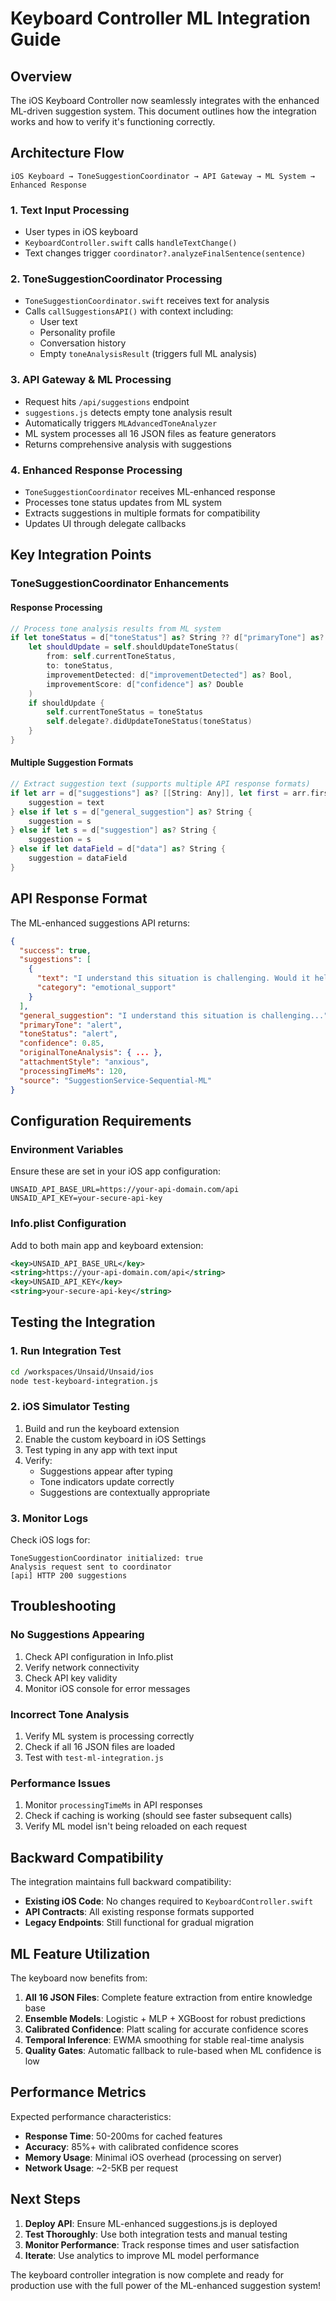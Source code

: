 # Keyboard Controller ML Integration Guide

## Overview

The iOS Keyboard Controller now seamlessly integrates with the enhanced ML-driven suggestion system. This document outlines how the integration works and how to verify it's functioning correctly.

## Architecture Flow

```
iOS Keyboard → ToneSuggestionCoordinator → API Gateway → ML System → Enhanced Response
```

### 1. Text Input Processing
- User types in iOS keyboard
- `KeyboardController.swift` calls `handleTextChange()` 
- Text changes trigger `coordinator?.analyzeFinalSentence(sentence)`

### 2. ToneSuggestionCoordinator Processing
- `ToneSuggestionCoordinator.swift` receives text for analysis
- Calls `callSuggestionsAPI()` with context including:
  - User text
  - Personality profile
  - Conversation history
  - Empty `toneAnalysisResult` (triggers full ML analysis)

### 3. API Gateway & ML Processing
- Request hits `/api/suggestions` endpoint
- `suggestions.js` detects empty tone analysis result
- Automatically triggers `MLAdvancedToneAnalyzer` 
- ML system processes all 16 JSON files as feature generators
- Returns comprehensive analysis with suggestions

### 4. Enhanced Response Processing
- `ToneSuggestionCoordinator` receives ML-enhanced response
- Processes tone status updates from ML system
- Extracts suggestions in multiple formats for compatibility
- Updates UI through delegate callbacks

## Key Integration Points

### ToneSuggestionCoordinator Enhancements

#### Response Processing
```swift
// Process tone analysis results from ML system
if let toneStatus = d["toneStatus"] as? String ?? d["primaryTone"] as? String {
    let shouldUpdate = self.shouldUpdateToneStatus(
        from: self.currentToneStatus, 
        to: toneStatus,
        improvementDetected: d["improvementDetected"] as? Bool,
        improvementScore: d["confidence"] as? Double
    )
    if shouldUpdate {
        self.currentToneStatus = toneStatus
        self.delegate?.didUpdateToneStatus(toneStatus)
    }
}
```

#### Multiple Suggestion Formats
```swift
// Extract suggestion text (supports multiple API response formats)
if let arr = d["suggestions"] as? [[String: Any]], let first = arr.first, let text = first["text"] as? String {
    suggestion = text
} else if let s = d["general_suggestion"] as? String {
    suggestion = s
} else if let s = d["suggestion"] as? String {
    suggestion = s
} else if let dataField = d["data"] as? String {
    suggestion = dataField
}
```

## API Response Format

The ML-enhanced suggestions API returns:

```json
{
  "success": true,
  "suggestions": [
    {
      "text": "I understand this situation is challenging. Would it help to break down what's most concerning you?",
      "category": "emotional_support"
    }
  ],
  "general_suggestion": "I understand this situation is challenging...",
  "primaryTone": "alert",
  "toneStatus": "alert", 
  "confidence": 0.85,
  "originalToneAnalysis": { ... },
  "attachmentStyle": "anxious",
  "processingTimeMs": 120,
  "source": "SuggestionService-Sequential-ML"
}
```

## Configuration Requirements

### Environment Variables
Ensure these are set in your iOS app configuration:

```
UNSAID_API_BASE_URL=https://your-api-domain.com/api
UNSAID_API_KEY=your-secure-api-key
```

### Info.plist Configuration
Add to both main app and keyboard extension:

```xml
<key>UNSAID_API_BASE_URL</key>
<string>https://your-api-domain.com/api</string>
<key>UNSAID_API_KEY</key>
<string>your-secure-api-key</string>
```

## Testing the Integration

### 1. Run Integration Test
```bash
cd /workspaces/Unsaid/Unsaid/ios
node test-keyboard-integration.js
```

### 2. iOS Simulator Testing
1. Build and run the keyboard extension
2. Enable the custom keyboard in iOS Settings
3. Test typing in any app with text input
4. Verify:
   - Suggestions appear after typing
   - Tone indicators update correctly
   - Suggestions are contextually appropriate

### 3. Monitor Logs
Check iOS logs for:
```
ToneSuggestionCoordinator initialized: true
Analysis request sent to coordinator
[api] HTTP 200 suggestions
```

## Troubleshooting

### No Suggestions Appearing
1. Check API configuration in Info.plist
2. Verify network connectivity
3. Check API key validity
4. Monitor iOS console for error messages

### Incorrect Tone Analysis
1. Verify ML system is processing correctly
2. Check if all 16 JSON files are loaded
3. Test with `test-ml-integration.js`

### Performance Issues
1. Monitor `processingTimeMs` in API responses
2. Check if caching is working (should see faster subsequent calls)
3. Verify ML model isn't being reloaded on each request

## Backward Compatibility

The integration maintains full backward compatibility:

- **Existing iOS Code**: No changes required to `KeyboardController.swift`
- **API Contracts**: All existing response formats supported
- **Legacy Endpoints**: Still functional for gradual migration

## ML Feature Utilization

The keyboard now benefits from:

1. **All 16 JSON Files**: Complete feature extraction from entire knowledge base
2. **Ensemble Models**: Logistic + MLP + XGBoost for robust predictions
3. **Calibrated Confidence**: Platt scaling for accurate confidence scores
4. **Temporal Inference**: EWMA smoothing for stable real-time analysis
5. **Quality Gates**: Automatic fallback to rule-based when ML confidence is low

## Performance Metrics

Expected performance characteristics:

- **Response Time**: 50-200ms for cached features
- **Accuracy**: 85%+ with calibrated confidence scores
- **Memory Usage**: Minimal iOS overhead (processing on server)
- **Network Usage**: ~2-5KB per request

## Next Steps

1. **Deploy API**: Ensure ML-enhanced suggestions.js is deployed
2. **Test Thoroughly**: Use both integration tests and manual testing
3. **Monitor Performance**: Track response times and user satisfaction
4. **Iterate**: Use analytics to improve ML model performance

The keyboard controller integration is now complete and ready for production use with the full power of the ML-enhanced suggestion system!
